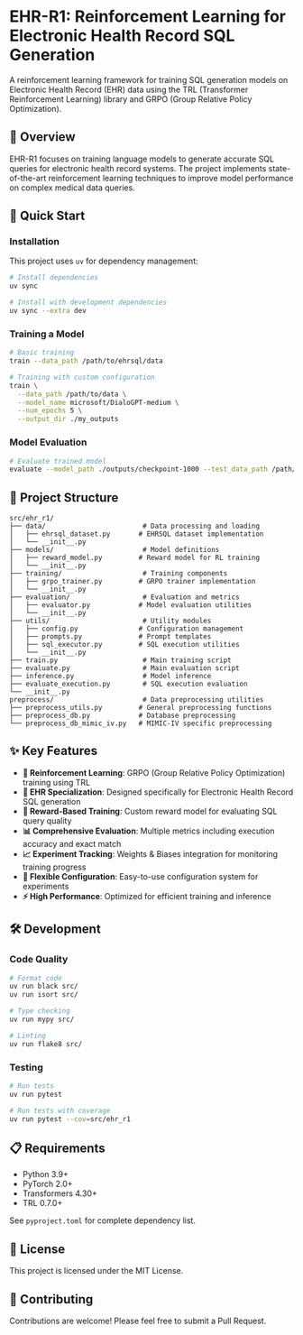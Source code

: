 # EHR-R1: Reinforcement Learning for Electronic Health Record SQL Generation

A reinforcement learning framework for training SQL generation models on Electronic Health Record (EHR) data using the TRL (Transformer Reinforcement Learning) library and GRPO (Group Relative Policy Optimization).

## 🎯 Overview

EHR-R1 focuses on training language models to generate accurate SQL queries for electronic health record systems. The project implements state-of-the-art reinforcement learning techniques to improve model performance on complex medical data queries.

## 🚀 Quick Start

### Installation

This project uses `uv` for dependency management:

```bash
# Install dependencies
uv sync

# Install with development dependencies
uv sync --extra dev
```

### Training a Model

```bash
# Basic training
train --data_path /path/to/ehrsql/data

# Training with custom configuration
train \
  --data_path /path/to/data \
  --model_name microsoft/DialoGPT-medium \
  --num_epochs 5 \
  --output_dir ./my_outputs
```

### Model Evaluation

```bash
# Evaluate trained model
evaluate --model_path ./outputs/checkpoint-1000 --test_data_path /path/to/test/data
```

## 📁 Project Structure

```
src/ehr_r1/
├── data/                        # Data processing and loading
│   ├── ehrsql_dataset.py       # EHRSQL dataset implementation
│   └── __init__.py
├── models/                      # Model definitions
│   ├── reward_model.py         # Reward model for RL training
│   └── __init__.py
├── training/                    # Training components
│   ├── grpo_trainer.py         # GRPO trainer implementation
│   └── __init__.py
├── evaluation/                  # Evaluation and metrics
│   ├── evaluator.py            # Model evaluation utilities
│   └── __init__.py
├── utils/                       # Utility modules
│   ├── config.py               # Configuration management
│   ├── prompts.py              # Prompt templates
│   ├── sql_executor.py         # SQL execution utilities
│   └── __init__.py
├── train.py                     # Main training script
├── evaluate.py                  # Main evaluation script
├── inference.py                 # Model inference
├── evaluate_execution.py        # SQL execution evaluation
└── __init__.py
preprocess/                      # Data preprocessing utilities
├── preprocess_utils.py         # General preprocessing functions
├── preprocess_db.py            # Database preprocessing
└── preprocess_db_mimic_iv.py   # MIMIC-IV specific preprocessing
```

## ✨ Key Features

- **🔄 Reinforcement Learning**: GRPO (Group Relative Policy Optimization) training using TRL
- **🏥 EHR Specialization**: Designed specifically for Electronic Health Record SQL generation
- **🎯 Reward-Based Training**: Custom reward model for evaluating SQL query quality
- **📊 Comprehensive Evaluation**: Multiple metrics including execution accuracy and exact match
- **📈 Experiment Tracking**: Weights & Biases integration for monitoring training progress
- **🔧 Flexible Configuration**: Easy-to-use configuration system for experiments
- **⚡ High Performance**: Optimized for efficient training and inference

## 🛠️ Development

### Code Quality

```bash
# Format code
uv run black src/
uv run isort src/

# Type checking
uv run mypy src/

# Linting
uv run flake8 src/
```

### Testing

```bash
# Run tests
uv run pytest

# Run tests with coverage
uv run pytest --cov=src/ehr_r1
```

## 📋 Requirements

- Python 3.9+
- PyTorch 2.0+
- Transformers 4.30+
- TRL 0.7.0+

See `pyproject.toml` for complete dependency list.

## 📄 License

This project is licensed under the MIT License.

## 🤝 Contributing

Contributions are welcome! Please feel free to submit a Pull Request.